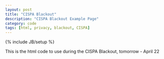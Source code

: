 ```yaml
---
layout: post
title: "CISPA Blackout"
description: "CISPA Blackout Example Page"
category: code
tags: [html, privacy, blackout, CISPA]
---
```

{% include JB/setup %}


This is the html code to use during the CISPA Blackout, tomorrow - April 22

<script src="http://pastebin.com/embed_js.php?i=4S6pNXxt"></script>